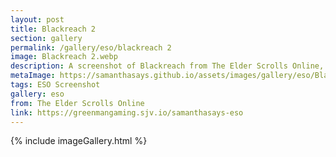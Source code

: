 ```yaml
---
layout: post
title: Blackreach 2
section: gallery
permalink: /gallery/eso/blackreach 2
image: Blackreach 2.webp
description: A screenshot of Blackreach from The Elder Scrolls Online, taken by Samantha Says.
metaImage: https://samanthasays.github.io/assets/images/gallery/eso/Blackreach 2.webp
tags: ESO Screenshot
gallery: eso
from: The Elder Scrolls Online
link: https://greenmangaming.sjv.io/samanthasays-eso
---
```

{% include imageGallery.html %}